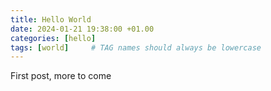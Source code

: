 ```yaml
---
title: Hello World
date: 2024-01-21 19:38:00 +01.00
categories: [hello]
tags: [world]     # TAG names should always be lowercase
---
```


First post, more to come